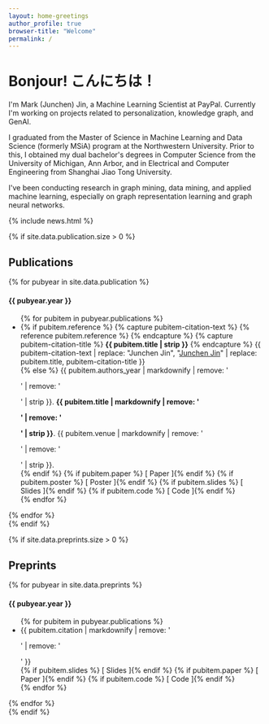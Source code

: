 ```yaml
---
layout: home-greetings
author_profile: true
browser-title: "Welcome"
permalink: /
---
```

# Bonjour! こんにちは！

I'm Mark (Junchen) Jin, a Machine Learning Scientist at PayPal. Currently I'm working on projects related to personalization, knowledge graph, and GenAI.

I graduated from the Master of Science in Machine Learning and Data Science (formerly MSiA) program at the Northwestern University. Prior to this, I obtained my dual bachelor's degrees in Computer Science from the University of Michigan, Ann Arbor, and in Electrical and Computer Engineering from Shanghai Jiao Tong University.

I've been conducting research in graph mining, data mining, and applied machine learning, especially on graph representation learning and graph neural networks.

<!-- {% capture notice-text %}
**I am looking for an internship opportunity for 2023** - please [email me](mailto:jiongzhu@umich.edu) if you have any interesting opportunities to share!
{% endcapture %}

<div class="notice--warning">
  {{ notice-text | markdownify }}
</div> -->


{% include news.html %}

{% if site.data.publication.size > 0 %}
## Publications

<div class="notice">
{% for pubyear in site.data.publication %}
    <h4> {{ pubyear.year }} </h4>
    <ul>
    {% for pubitem in pubyear.publications %}
        <li> 
            {% if pubitem.reference %}
                {% capture pubitem-citation-text %}
                    {% reference pubitem.reference %}
                {% endcapture %}
                {% capture pubitem-citation-title %}
                    <b>{{ pubitem.title | strip }}</b>
                {% endcapture %}
                {{ pubitem-citation-text | replace: "Junchen Jin", "<u>Junchen Jin</u>" | replace: pubitem.title, pubitem-citation-title }}<br>
            {% else %}
                {{ pubitem.authors_year | markdownify | remove: '<p>' | remove: '</p>' | strip }}.
                <b>{{ pubitem.title | markdownify | remove: '<p>' | remove: '</p>' | strip }}</b>.
                {{ pubitem.venue | markdownify | remove: '<p>' | remove: '</p>' | strip }}.<br>
            {% endif %}
            {% if pubitem.paper %} <a href="{{ pubitem.paper }}" style="text-decoration:none" target="_blank" rel="noopener noreferrer">[
                <i class="fas fa-file-alt" aria-hidden="true"></i> Paper
                ]</a>{% endif %}
            {% if pubitem.poster %} <a href="{{ pubitem.poster }}" style="text-decoration:none" target="_blank" rel="noopener noreferrer">[
                <i class="fas fa-file-image" aria-hidden="true"></i> Poster
                ]</a>{% endif %}
            {% if pubitem.slides %} <a href="{{ pubitem.slides }}" style="text-decoration:none" target="_blank" rel="noopener noreferrer">[
                <i class="fas fa-file-powerpoint" aria-hidden="true"></i> Slides
                ]</a>{% endif %}
            {% if pubitem.code %} <a href="{{ pubitem.code }}" style="text-decoration:none" target="_blank" rel="noopener noreferrer">[
                <i class="fas fa-code" aria-hidden="true"></i> Code
                ]</a>{% endif %}
        </li>
    {% endfor %}
    </ul>
{% endfor %}
</div>
{% endif %}

{% if site.data.preprints.size > 0 %}
## Preprints

<div class="notice">
{% for pubyear in site.data.preprints %}
    <h4> {{ pubyear.year }} </h4>
    <ul>
    {% for pubitem in pubyear.publications %}
        <li> 
            {{ pubitem.citation | markdownify | remove: '<p>' | remove: '</p>' }}<br>
            {% if pubitem.slides %} <a href="{{ pubitem.slides }}" style="text-decoration:none" target="_blank">[
                <i class="fas fa-file-powerpoint" aria-hidden="true"></i> Slides
                ]</a>{% endif %}
            {% if pubitem.paper %} <a href="{{ pubitem.paper }}" style="text-decoration:none" target="_blank">[
                <i class="fas fa-file-alt" aria-hidden="true"></i> Paper
                ]</a>{% endif %}
            {% if pubitem.code %} <a href="{{ pubitem.code }}" style="text-decoration:none" target="_blank">[
                <i class="fas fa-code" aria-hidden="true"></i> Code
                ]</a>{% endif %}
        </li>
    {% endfor %}
    </ul>
{% endfor %}
</div>
{% endif %}